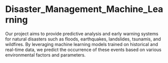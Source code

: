 # Disaster_Management_Machine_Learning
Our project aims to provide predictive analysis and early warning systems for natural disasters such as floods, earthquakes, landslides, tsunamis, and wildfires. By leveraging machine learning models trained on historical and real-time data, we predict the occurrence of these events based on various environmental factors and parameters.
